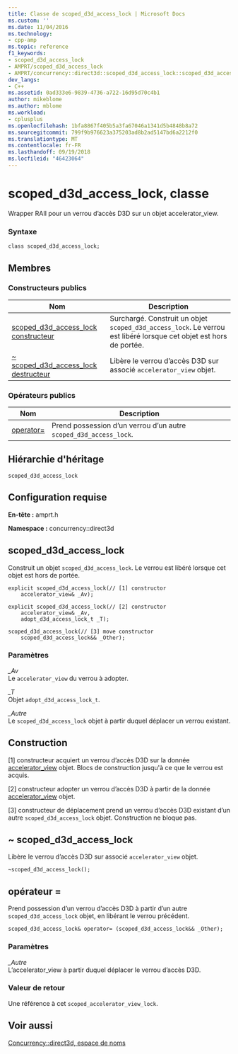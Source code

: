 ```yaml
---
title: Classe de scoped_d3d_access_lock | Microsoft Docs
ms.custom: ''
ms.date: 11/04/2016
ms.technology:
- cpp-amp
ms.topic: reference
f1_keywords:
- scoped_d3d_access_lock
- AMPRT/scoped_d3d_access_lock
- AMPRT/concurrency::direct3d::scoped_d3d_access_lock::scoped_d3d_access_lock
dev_langs:
- C++
ms.assetid: 0ad333e6-9839-4736-a722-16d95d70c4b1
author: mikeblome
ms.author: mblome
ms.workload:
- cplusplus
ms.openlocfilehash: 1bfa8867f405b5a3fa67046a1341d5b4848b8a72
ms.sourcegitcommit: 799f9b976623a375203ad8b2ad5147bd6a2212f0
ms.translationtype: MT
ms.contentlocale: fr-FR
ms.lasthandoff: 09/19/2018
ms.locfileid: "46423064"
---
```

# <a name="scopedd3daccesslock-class"></a>scoped_d3d_access_lock, classe

Wrapper RAII pour un verrou d’accès D3D sur un objet accelerator_view.

### <a name="syntax"></a>Syntaxe

```
class scoped_d3d_access_lock;
```

## <a name="members"></a>Membres

### <a name="public-constructors"></a>Constructeurs publics

|Nom|Description|
|----------|-----------------|
|[scoped_d3d_access_lock constructeur](#ctor)|Surchargé. Construit un objet `scoped_d3d_access_lock`. Le verrou est libéré lorsque cet objet est hors de portée.|
|[~ scoped_d3d_access_lock destructeur](#dtor)|Libère le verrou d’accès D3D sur associé `accelerator_view` objet.|

### <a name="public-operators"></a>Op&#233;rateurs publics

|Nom|Description|
|----------|-----------------|
|[operator=](#operator_eq)|Prend possession d’un verrou d’un autre `scoped_d3d_access_lock`.|

## <a name="inheritance-hierarchy"></a>Hiérarchie d'héritage

`scoped_d3d_access_lock`

## <a name="requirements"></a>Configuration requise

**En-tête :** amprt.h

**Namespace :** concurrency::direct3d

##  <a name="ctor"></a> scoped_d3d_access_lock

Construit un objet `scoped_d3d_access_lock`. Le verrou est libéré lorsque cet objet est hors de portée.

```
explicit scoped_d3d_access_lock(// [1] constructor
    accelerator_view& _Av);

explicit scoped_d3d_access_lock(// [2] constructor
    accelerator_view& _Av,
    adopt_d3d_access_lock_t _T);

scoped_d3d_access_lock(// [3] move constructor
    scoped_d3d_access_lock&& _Other);
```

### <a name="parameters"></a>Paramètres

*_Av*<br/>
Le `accelerator_view` du verrou à adopter.

*_T*<br/>
Objet `adopt_d3d_access_lock_t`.

*_Autre*<br/>
Le `scoped_d3d_access_lock` objet à partir duquel déplacer un verrou existant.

## <a name="construction"></a>Construction

[1] constructeur acquiert un verrou d’accès D3D sur la donnée [accelerator_view](accelerator-view-class.md) objet. Blocs de construction jusqu'à ce que le verrou est acquis.

[2] constructeur adopter un verrou d’accès D3D à partir de la donnée [accelerator_view](accelerator-view-class.md) objet.

[3] constructeur de déplacement prend un verrou d’accès D3D existant d’un autre `scoped_d3d_access_lock` objet. Construction ne bloque pas.

##  <a name="dtor"></a> ~ scoped_d3d_access_lock

Libère le verrou d’accès D3D sur associé `accelerator_view` objet.

```
~scoped_d3d_access_lock();
```
## <a name="operator_eq"></a> opérateur =

Prend possession d’un verrou d’accès D3D à partir d’un autre `scoped_d3d_access_lock` objet, en libérant le verrou précédent.

```
scoped_d3d_access_lock& operator= (scoped_d3d_access_lock&& _Other);
```

### <a name="parameters"></a>Paramètres

*_Autre*<br/>
L’accelerator_view à partir duquel déplacer le verrou d’accès D3D.

### <a name="return-value"></a>Valeur de retour

Une référence à cet `scoped_accelerator_view_lock`.

## <a name="see-also"></a>Voir aussi

[Concurrency::direct3d, espace de noms](concurrency-direct3d-namespace.md)
